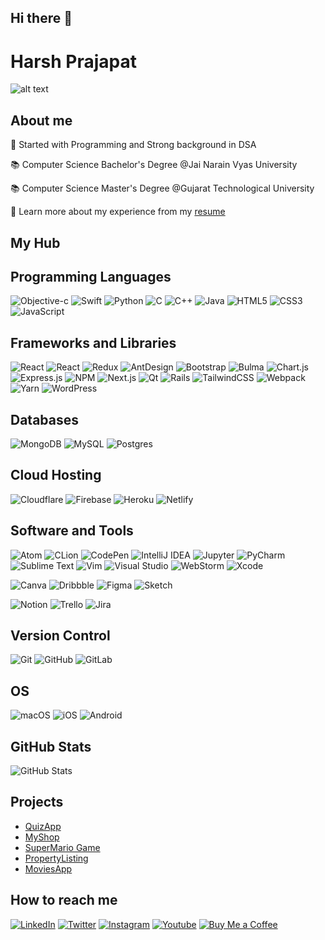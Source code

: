 ## Hi there 👋

# Harsh Prajapat

![alt text](https://d3puhl2t51lebl.cloudfront.net/uploads/2022/01/iOS-App-Development.png)

## About me

🤖 Started with Programming and Strong background in DSA

📚 Computer Science Bachelor's Degree @Jai Narain Vyas University

📚 Computer Science Master's Degree @Gujarat Technological University

📃 Learn more about my experience from my [resume](#)

## My Hub

## Programming Languages
![Objective-c](https://img.shields.io/badge/Objective-c-3776AB?style=for-the-badge&logo=objective-c&logoColor=white)
![Swift](https://img.shields.io/badge/Swift-3776AB?style=for-the-badge&logo=swift&logoColor=white)
![Python](https://img.shields.io/badge/Python-3776AB?style=for-the-badge&logo=python&logoColor=white)
![C](https://img.shields.io/badge/C-A8B9CC?style=for-the-badge&logo=c&logoColor=white)
![C++](https://img.shields.io/badge/C++-00599C?style=for-the-badge&logo=cplusplus&logoColor=white)
![Java](https://img.shields.io/badge/Java-CC342D?style=for-the-badge&logo=java&logoColor=white)
![HTML5](https://img.shields.io/badge/HTML5-E34F26?style=for-the-badge&logo=html5&logoColor=white)
![CSS3](https://img.shields.io/badge/CSS3-1572B6?style=for-the-badge&logo=css3&logoColor=white)
![JavaScript](https://img.shields.io/badge/JavaScript-F7DF1E?style=for-the-badge&logo=javascript&logoColor=black)

## Frameworks and Libraries
![React](https://img.shields.io/badge/SwiftUI-61DAFB?style=for-the-badge&logo=swiftui&logoColor=black)
![React](https://img.shields.io/badge/React-61DAFB?style=for-the-badge&logo=react&logoColor=black)
![Redux](https://img.shields.io/badge/Redux-764ABC?style=for-the-badge&logo=redux&logoColor=white)
![AntDesign](https://img.shields.io/badge/AntDesign-0170FE?style=for-the-badge&logo=antdesign&logoColor=white)
![Bootstrap](https://img.shields.io/badge/Bootstrap-7952B3?style=for-the-badge&logo=bootstrap&logoColor=white)
![Bulma](https://img.shields.io/badge/Bulma-00D1B2?style=for-the-badge&logo=bulma&logoColor=white)
![Chart.js](https://img.shields.io/badge/Chart.js-FF6384?style=for-the-badge&logo=chartdotjs&logoColor=white)
![Express.js](https://img.shields.io/badge/Express.js-000000?style=for-the-badge&logo=express&logoColor=white)
![NPM](https://img.shields.io/badge/NPM-CB3837?style=for-the-badge&logo=npm&logoColor=white)
![Next.js](https://img.shields.io/badge/Next.js-000000?style=for-the-badge&logo=nextdotjs&logoColor=white)
![Qt](https://img.shields.io/badge/Qt-41CD52?style=for-the-badge&logo=qt&logoColor=white)
![Rails](https://img.shields.io/badge/Rails-CC0000?style=for-the-badge&logo=rubyonrails&logoColor=white)
![TailwindCSS](https://img.shields.io/badge/TailwindCSS-38B2AC?style=for-the-badge&logo=tailwindcss&logoColor=white)
![Webpack](https://img.shields.io/badge/Webpack-8DD6F9?style=for-the-badge&logo=webpack&logoColor=black)
![Yarn](https://img.shields.io/badge/Yarn-2C8EBB?style=for-the-badge&logo=yarn&logoColor=white)
![WordPress](https://img.shields.io/badge/WordPress-21759B?style=for-the-badge&logo=wordpress&logoColor=white)

## Databases
![MongoDB](https://img.shields.io/badge/MongoDB-47A248?style=for-the-badge&logo=mongodb&logoColor=white)
![MySQL](https://img.shields.io/badge/MySQL-4479A1?style=for-the-badge&logo=mysql&logoColor=white)
![Postgres](https://img.shields.io/badge/Postgres-4169E1?style=for-the-badge&logo=postgresql&logoColor=white)

## Cloud Hosting
![Cloudflare](https://img.shields.io/badge/Cloudflare-F38020?style=for-the-badge&logo=cloudflare&logoColor=white)
![Firebase](https://img.shields.io/badge/Firebase-FFCA28?style=for-the-badge&logo=firebase&logoColor=black)
![Heroku](https://img.shields.io/badge/Heroku-430098?style=for-the-badge&logo=heroku&logoColor=white)
![Netlify](https://img.shields.io/badge/Netlify-00C7B7?style=for-the-badge&logo=netlify&logoColor=white)

## Software and Tools
![Atom](https://img.shields.io/badge/Atom-66595C?style=for-the-badge&logo=atom&logoColor=white)
![CLion](https://img.shields.io/badge/CLion-000000?style=for-the-badge&logo=clion&logoColor=white)
![CodePen](https://img.shields.io/badge/CodePen-000000?style=for-the-badge&logo=codepen&logoColor=white)
![IntelliJ IDEA](https://img.shields.io/badge/IntelliJ_IDEA-000000?style=for-the-badge&logo=intellijidea&logoColor=white)
![Jupyter](https://img.shields.io/badge/Jupyter-F37626?style=for-the-badge&logo=jupyter&logoColor=white)
![PyCharm](https://img.shields.io/badge/PyCharm-000000?style=for-the-badge&logo=pycharm&logoColor=white)
![Sublime Text](https://img.shields.io/badge/Sublime_Text-FF9800?style=for-the-badge&logo=sublimetext&logoColor=white)
![Vim](https://img.shields.io/badge/Vim-019733?style=for-the-badge&logo=vim&logoColor=white)
![Visual Studio](https://img.shields.io/badge/Visual_Studio-5C2D91?style=for-the-badge&logo=visualstudio&logoColor=white)
![WebStorm](https://img.shields.io/badge/WebStorm-000000?style=for-the-badge&logo=webstorm&logoColor=white)
![Xcode](https://img.shields.io/badge/Xcode-1575F9?style=for-the-badge&logo=xcode&logoColor=white)

![Canva](https://img.shields.io/badge/Canva-00C4CC?style=for-the-badge&logo=canva&logoColor=white)
![Dribbble](https://img.shields.io/badge/Dribbble-EA4C89?style=for-the-badge&logo=dribbble&logoColor=white)
![Figma](https://img.shields.io/badge/Figma-F24E1E?style=for-the-badge&logo=figma&logoColor=white)
![Sketch](https://img.shields.io/badge/Sketch-F7B500?style=for-the-badge&logo=sketch&logoColor=white)

![Notion](https://img.shields.io/badge/Notion-000000?style=for-the-badge&logo=notion&logoColor=white)
![Trello](https://img.shields.io/badge/Trello-0079BF?style=for-the-badge&logo=trello&logoColor=white)
![Jira](https://img.shields.io/badge/Jira-0079BF?style=for-the-badge&logo=jira&logoColor=white)

## Version Control
![Git](https://img.shields.io/badge/Git-F05032?style=for-the-badge&logo=git&logoColor=white)
![GitHub](https://img.shields.io/badge/GitHub-181717?style=for-the-badge&logo=github&logoColor=white)
![GitLab](https://img.shields.io/badge/GitLab-FC6D26?style=for-the-badge&logo=gitlab&logoColor=white)

## OS
![macOS](https://img.shields.io/badge/macOS-000000?style=for-the-badge&logo=apple&logoColor=white)
![iOS](https://img.shields.io/badge/iOS-000000?style=for-the-badge&logo=ios&logoColor=white)
![Android](https://img.shields.io/badge/Android-000000?style=for-the-badge&logo=android&logoColor=white)

## GitHub Stats

![GitHub Stats](https://github-readme-stats.vercel.app/api?username=rusuraluca&show_icons=true&hide_title=true)

## Projects
- [QuizApp](https://www.google.co.in/?client=safari)
- [MyShop](https://www.google.co.in/?client=safari)
- [SuperMario Game](https://www.google.co.in/?client=safari)
- [PropertyListing](https://www.google.co.in/?client=safari)
- [MoviesApp](https://www.google.co.in/?client=safari)
  
## How to reach me

[![LinkedIn](https://img.shields.io/badge/LinkedIn-0077B5?style=for-the-badge&logo=linkedin&logoColor=white)](https://www.linkedin.com/in/harshpdev/)
[![Twitter](https://img.shields.io/badge/Twitter-1DA1F2?style=for-the-badge&logo=twitter&logoColor=white)](https://instagram.com/harshpdev)
[![Instagram](https://img.shields.io/badge/Instagram-E4405F?style=for-the-badge&logo=instagram&logoColor=white)](https://instagram.com/harshpdev)
[![Youtube](https://img.shields.io/badge/Youtube-E4405F?style=for-the-badge&logo=youtube&logoColor=white)](https://instagram.com/harshpdev)
[![Buy Me a Coffee](https://img.shields.io/badge/Buy_Me_A_Coffee-FFDD00?style=for-the-badge&logo=buy-me-a-coffee&logoColor=black)](https://buymeacoffee.com/kumavathary)
